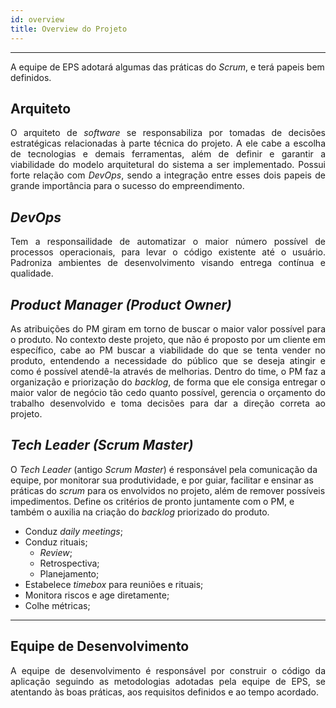 ```yaml
---
id: overview    
title: Overview do Projeto
---
```


***

A equipe de EPS adotará algumas das práticas do _Scrum_, e terá papeis bem definidos.

## Arquiteto  
<p align="justify">  
O arquiteto de <i>software</i> se responsabiliza por tomadas de decisões estratégicas relacionadas à parte técnica do projeto. A ele cabe a escolha de tecnologias e demais ferramentas, além de definir e garantir a viabilidade do modelo arquitetural do sistema a ser implementado. Possui forte relação com <i>DevOps</i>, sendo a integração entre esses dois papeis de grande importância para o sucesso do empreendimento.</p>

## _DevOps_   
<p align="justify">  
Tem a responsailidade de automatizar o maior número possível de processos operacionais, para levar o código existente até o usuário. Padroniza ambientes de desenvolvimento visando entrega contínua e qualidade.
</p>   


## _Product Manager (Product Owner)_    
<p align="justify">  
As atribuições do PM giram em torno de buscar o maior valor possível para o produto. No contexto deste projeto, que não é proposto por um cliente em específico, cabe ao PM buscar a viabilidade do que se tenta vender no produto, entendendo a necessidade do público que se deseja atingir e como é possível atendê-la através de melhorias. Dentro do time, o PM faz a organização e priorização do <i>backlog</i>, de forma que ele consiga entregar o maior valor de negócio tão cedo quanto possível, gerencia o orçamento do trabalho desenvolvido e toma decisões para dar a direção correta ao projeto.</p>

## _Tech Leader (Scrum Master)_   
O <i>Tech Leader</i> (antigo <i>Scrum Master</i>) é responsável pela comunicação da equipe, por monitorar sua produtividade, e por guiar, facilitar e ensinar as práticas do <i>scrum</i> para os envolvidos no projeto, além de remover possíveis impedimentos. Define os critérios de pronto juntamente com o PM, e também o auxilia na criação do <i>backlog</i> priorizado do produto.
  
- Conduz _daily meetings_;
- Conduz rituais;
   - _Review_;
   - Retrospectiva;
   - Planejamento;
- Estabelece _timebox_ para reuniões e rituais;
- Monitora riscos e age diretamente;
- Colhe métricas;

***   

## Equipe de Desenvolvimento   
<p align="justify">  
A equipe de desenvolvimento é responsável por construir o código da aplicação seguindo as metodologias adotadas pela equipe de EPS, se atentando às boas práticas, aos requisitos definidos e ao tempo acordado.</p>


